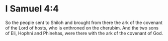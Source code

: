 # I Samuel 4:4

So the people sent to Shiloh and brought from there the ark of the covenant of the Lord of hosts, who is enthroned on the cherubim. And the two sons of Eli, Hophni and Phinehas, were there with the ark of the covenant of God.
